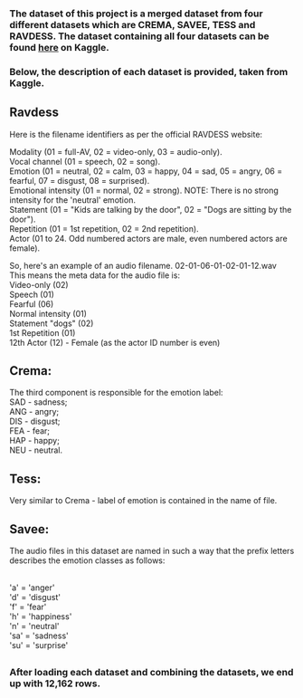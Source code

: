 ### The dataset of this project is a merged dataset from four different datasets which are CREMA, SAVEE, TESS and RAVDESS. The dataset containing all four datasets can be found [here](https://www.kaggle.com/dmitrybabko/speech-emotion-recognition-en) on Kaggle. 

### Below, the description of each dataset is provided, taken from Kaggle.

## Ravdess
Here is the filename identifiers as per the official RAVDESS website:

Modality (01 = full-AV, 02 = video-only, 03 = audio-only).
<br> Vocal channel (01 = speech, 02 = song).
<br> Emotion (01 = neutral, 02 = calm, 03 = happy, 04 = sad, 05 = angry, 06 = fearful, 07 = disgust, 08 = surprised).
<br> Emotional intensity (01 = normal, 02 = strong). NOTE: There is no strong intensity for the 'neutral' emotion.
<br> Statement (01 = "Kids are talking by the door", 02 = "Dogs are sitting by the door").
<br> Repetition (01 = 1st repetition, 02 = 2nd repetition).
<br> Actor (01 to 24. Odd numbered actors are male, even numbered actors are female).

So, here's an example of an audio filename. 02-01-06-01-02-01-12.wav This means the meta data for the audio file is:
<br> Video-only (02)
<br> Speech (01)
<br> Fearful (06)
<br> Normal intensity (01)
<br> Statement "dogs" (02)
<br> 1st Repetition (01)
<br> 12th Actor (12) - Female (as the actor ID number is even)

## Crema:
The third component is responsible for the emotion label:
<br> SAD - sadness;
<br> ANG - angry;
<br> DIS - disgust;
<br> FEA - fear;
<br> HAP - happy;
<br> NEU - neutral.

## Tess:
Very similar to Crema - label of emotion is contained in the name of file.

## Savee:
The audio files in this dataset are named in such a way that the prefix letters describes the emotion classes as follows:

<br> 'a' = 'anger'
<br> 'd' = 'disgust'
<br> 'f' = 'fear'
<br> 'h' = 'happiness'
<br> 'n' = 'neutral'
<br> 'sa' = 'sadness'
<br> 'su' = 'surprise'
## 
### After loading each dataset and combining the datasets, we end up with 12,162 rows.
